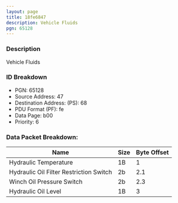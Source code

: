 ```yaml
---
layout: page
title: 18fe6847
description: Vehicle Fluids
pgn: 65128
---
```


### Description

Vehicle Fluids

### ID Breakdown
* PGN: 65128
* Source Address: 47
* Destination Address: (PS): 68
* PDU Format (PF): fe
* Data Page: b00
* Priority: 6
### Data Packet Breakdown:

| Name | Size | Byte Offset |
| ---- | ---- | ----------- |
| Hydraulic Temperature | 1B | 1 |
| Hydraulic Oil Filter Restriction Switch | 2b | 2.1 |
| Winch Oil Pressure Switch | 2b | 2.3 |
| Hydraulic Oil Level | 1B | 3 |
